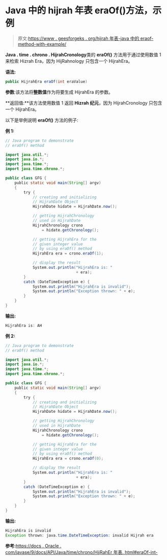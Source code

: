 # Java 中的 hijrah 年表 eraOf()方法，示例

> 原文:[https://www . geesforgeks . org/hijrah 年表-java 中的 eraof-method-with-example/](https://www.geeksforgeeks.org/hijrahchronology-eraof-method-in-java-with-example/)

**Java . time . chrono . HijrahCronology**类的 **eraOf()** 方法用于通过使用数值 1 来检索 Hizrah Era，因为 HijRahnology 只包含一个 HijrahEra。

**语法:**

```java
public HijrahEra eraOf(int eraValue)
```

**参数**:该方法将**整数值**作为将要生成 HijrahEra 的参数。

**返回值:**该方法使用数值 1 返回 **Hizrah 纪元**，因为 HijrahCronology 只包含一个 HijrahEra。

以下是举例说明 **eraOf()** 方法的例子:

**例 1:**

```java
// Java program to demonstrate
// eraOf() method

import java.util.*;
import java.io.*;
import java.time.*;
import java.time.chrono.*;

public class GFG {
    public static void main(String[] argv)
    {
        try {
            // creating and initializing
            // HijrahDate Object
            HijrahDate hidate = HijrahDate.now();

            // getting HijrahChronology
            // used in HijrahDate
            HijrahChronology crono
                = hidate.getChronology();

            // getting HijrahEra for the
            // given integer value
            // by using eraOf() method
            HijrahEra era = crono.eraOf(1);

            // display the result
            System.out.println("HijrahEra is: "
                               + era);
        }
        catch (DateTimeException e) {
            System.out.println("HijrahEra is invalid");
            System.out.println("Exception thrown: " + e);
        }
    }
}
```

**输出:**

```java
HijrahEra is: AH

```

**例 2:**

```java
// Java program to demonstrate
// eraOf() method

import java.util.*;
import java.io.*;
import java.time.*;
import java.time.chrono.*;

public class GFG {
    public static void main(String[] argv)
    {
        try {
            // creating and initializing
            // HijrahDate Object
            HijrahDate hidate = HijrahDate.now();

            // getting HijrahChronology
            // used in HijrahDate
            HijrahChronology crono
                = hidate.getChronology();

            // getting HijrahEra for the
            // given integer value
            // by using eraOf() method
            HijrahEra era = crono.eraOf(0);

            // display the result
            System.out.println("HijrahEra is: "
                               + era);
        }
        catch (DateTimeException e) {
            System.out.println("HijrahEra is invalid");
            System.out.println("Exception thrown: " + e);
        }
    }
}
```

**输出:**

```java
HijrahEra is invalid
Exception thrown: java.time.DateTimeException: invalid Hijrah era

```

**参考:**[https://docs . Oracle . com/javase/9/docs/API/Java/time/chrono/HijRahEr 年表. html#eraOf-int-](https://docs.oracle.com/javase/9/docs/api/java/time/chrono/HijrahChronology.html#eraOf-int-)